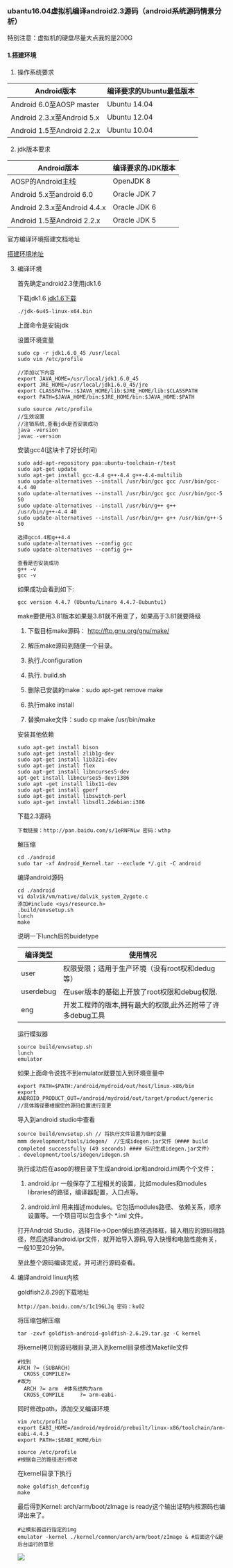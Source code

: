 ### ubantu16.04虚拟机编译android2.3源码（android系统源码情景分析）

特别注意：虚拟机的硬盘尽量大点我的是200G

#### 1.搭建环境
1.  操作系统要求

| Android版本                | 编译要求的Ubuntu最低版本 |
| -------------------------- | ------------------------ |
| Android 6.0至AOSP master   | Ubuntu 14.04             |
| Android 2.3.x至Android 5.x | Ubuntu 12.04             |
| Android 1.5至Android 2.2.x | Ubuntu 10.04             |

2. jdk版本要求

| Android版本                  | 编译要求的JDK版本 |
| ---------------------------- | ----------------- |
| AOSP的Android主线            | OpenJDK 8         |
| Android 5.x至android 6.0     | Oracle JDK 7      |
| Android 2.3.x至Android 4.4.x | Oracle JDK 6      |
| Android 1.5至Android 2.2.x   | Oracle JDK 5      |

官方编译环境搭建文档地址

[搭建环境地址](https://source.android.com/source/initializing#installing-required-packages-ubuntu-1404)

3. 编译环境

   首先确定android2.3使用jdk1.6

   下载jdk1.6 [jdk1.6下载](https://www.oracle.com/java/technologies/javase-java-archive-javase6-downloads.html#jdk-6u25-oth-JPR)

   ```
   ./jdk-6u45-linux-x64.bin
   ```

   上面命令是安装jdk

   设置环境变量

   ```shell
   sudo cp -r jdk1.6.0_45 /usr/local
   sudo vim /etc/profile
    
   //添加以下内容
   export JAVA_HOME=/usr/local/jdk1.6.0_45 
   export JRE_HOME=/usr/local/jdk1.6.0_45/jre  
   export CLASSPATH=.:$JAVA_HOME/lib:$JRE_HOME/lib:$CLASSPATH  
   export PATH=$JAVA_HOME/bin:$JRE_HOME/bin:$JAVA_HOME:$PATH 
   
   sudo source /etc/profile
   //生效设置
   //注销系统,查看jdk是否安装成功
   java -version
   javac -version
   ```

   安装gcc4(这块卡了好长时间)

   ```
   sudo add-apt-repository ppa:ubuntu-toolchain-r/test 
   sudo apt-get update
   sudo apt-get install gcc-4.4 g++-4.4 g++-4.4-multilib
   sudo update-alternatives --install /usr/bin/gcc gcc /usr/bin/gcc-4.4 40
   sudo update-alternatives --install /usr/bin/gcc gcc /usr/bin/gcc-5 50
   sudo update-alternatives --install /usr/bin/g++ g++ /usr/bin/g++-4.4 40
   sudo update-alternatives --install /usr/bin/g++ g++ /usr/bin/g++-5 50
    
   选择gcc4.4和g++4.4
   sudo update-alternatives --config gcc
   sudo update-alternatives --config g++
    
   查看是否安装成功
   g++ -v
   gcc -v
   ```

   如果成功会看到如下:

   ```
   gcc version 4.4.7 (Ubuntu/Linaro 4.4.7-8ubuntu1)
   ```

   make要使用3.81版本如果是3.81就不用变了，如果高于3.81就要降级

   1. 下载目标make源码： http://ftp.gnu.org/gnu/make/

   2. 解压make源码到随便一个目录。

   3. 执行./configuration

   4. 执行. build.sh

   5. 删除已安装的make：sudo apt-get remove make

   6. 执行make install

   7. 替换make文件：sudo cp make /usr/bin/make

   安装其他依赖

   ```
   sudo apt-get install bison
   sudo apt-get install zlib1g-dev
   sudo apt-get install lib32z1-dev
   sudo apt-get install flex
   sudo apt-get install libncurses5-dev
   apt-get install libncurses5-dev:i386
   sudo apt -get install libx11-dev
   sudo apt-get install gperf 
   sudo apt-get install libswitch-perl 
   sudo apt-get install libsdl1.2debian:i386
   ```

   下载2.3源码

   ```
   下载链接：http://pan.baidu.com/s/1eRNFNLw 密码：wthp
   ```

   解压缩

   ```
   cd ./android
   sudo tar -xf Android_Kernel.tar --exclude */.git -C android
   ```

   编译android源码

   ```
   cd ./android
   vi dalvik/vm/native/dalvik_system_Zygote.c
   添加#include <sys/resource.h>
   .build/envsetup.sh
   lunch
   make
   ```

   说明一下lunch后的buidetype

   | 编译类型  | 使用情况                                                  |
   | --------- | --------------------------------------------------------- |
   | user      | 权限受限；适用于生产环境（没有root权和dedug等）           |
   | userdebug | 在user版本的基础上开放了root权限和debug权限.              |
   | eng       | 开发工程师的版本,拥有最大的权限,此外还附带了许多debug工具 |

   运行模拟器

   ```
   source build/envsetup.sh
   lunch
   emulator
   ```

   如果上面命令说找不到emulator就要加入到环境变量中

   ```
   export PATH=$PATH:/android/mydroid/out/host/linux-x86/bin
   export ANDROID_PRODUCT_OUT=/android/mydroid/out/target/product/generic
   //具体路径要根据您的源码位置进行变更
   ```

   导入到android studio中查看

   ```
   source build/envsetup.sh // 将执行文件设置为临时变量
   mmm development/tools/idegen/  //生成idegen.jar文件（#### build completed successfully (49 seconds) #### 标识生成idegen.jar文件）
   . development/tools/idegen/idegen.sh
   
   ```

   执行成功后在asop的根目录下生成android.ipr和android.iml两个个文件：

   1. android.ipr 一般保存了工程相关的设置，比如modules和modules libraries的路径，编译器配置，入口点等。

   2. android.iml 用来描述modules。它包括modules路径、 依赖关系，顺序设置等。一个项目可以包含多个 *.iml 文件。

   打开Android Studio，选择File->Open弹出路径选择框，输入相应的源码根路径，然后选择android.ipr文件，就开始导入源码,导入快慢和电脑性能有关，一般10至20分钟。

   至此整个源码编译完成，并可进行源码查看。

4. 编译android linux内核

   goldfish2.6.29的下载地址

   ```
   http://pan.baidu.com/s/1c196L3q 密码：ku02
   ```

   将压缩包解压缩

   ```shell
   tar -zxvf goldfish-android-goldfish-2.6.29.tar.gz -C kernel
   ```

   将kernel拷贝到源码根目录,进入到kernel目录修改Makefile文件

   ```
   #找到
   ARCH ?= (SUBARCH)
     CROSS_COMPILE?= 
   #改为
     ARCH ?= arm  #体系结构为arm
     CROSS_COMPILE     ?= arm-eabi-
   ```

   同时修改path，添加交叉编译环境

   ```
   vim /etc/profile
   export EABI_HOME=/android/mydroid/prebuilt/linux-x86/toolchain/arm-eabi-4.4.3
   export PATH=:$EABI_HOME/bin
   
   source /etc/profile
   #根据自己的路径进行修改
   ```

   在kernel目录下执行

   ```
   make goldfish_defconfig
   make
   ```

   最后得到Kernel: arch/arm/boot/zImage is ready这个输出证明内核源码也编译出来了。

   ```
   #让模拟器运行指定的img
   emulator -kernel ./kernel/common/arch/arm/boot/zImage & #后面这个&是后台运行的意思
   ```

   ![](.\image\编译android2.3内核驱动成功图.bmp)